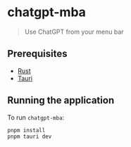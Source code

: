 # chatgpt-mba

> Use ChatGPT from your menu bar

## Prerequisites

- [Rust](https://www.rust-lang.org)
- [Tauri](https://tauri.app)

## Running the application

To run `chatgpt-mba`:

```sh
pnpm install
pnpm tauri dev
```
